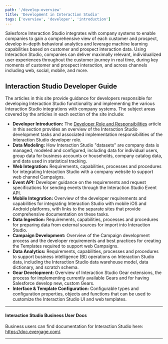 ```yaml
---
path: '/develop-overview'
title: 'Development in Interaction Studio'
tags: ['overview', 'developer', 'introduction']
---
```


Salesforce Interaction Studio integrates with company systems to enable companies to gain a comprehensive view of each customer and prospect, develop in-depth behavioral analytics and leverage machine learning capabilities based on customer and prospect interaction data. Using Interaction Studio, companies can deliver maximally relevant, individualized user experiences throughout the customer journey in real time, during key moments of customer and prospect interaction, and across channels including web, social, mobile, and more.

## Interaction Studio Developer Guide
The articles in this site provide guidance for developers responsible for developing Interaction Studio functionality and implementing the various Interaction Studio integrations with company systems. The subject areas covered by the articles in each section of the site include:

* **Developer Introduction:** The  [Developer Role and Responsibilities](/develop-overview/developer-role-responsibilities) article in this section provides an overview of the Interaction Studio development tasks and associated implementation responsibilities of the Interaction Studio developer role.
* **Data Modeling:** How Interaction Studio "datasets" are company data is managed, modeled and configured, including data for individual users, group data for business accounts or households, company catalog data, and data used in statistical tracking.
* **Web Integration:** Requirements, capabilities, processes and procedures for integrating Interaction Studio with a company website to support web channel Campaigns.
* **Event API:** Developer guidance on the requirements and request specifications for sending events through the Interaction Studio Event API.
* **Mobile Integration:** Overview of the developer requirements and capabilities for integrating Interaction Studio with mobile iOS and Android platforms, with links to the separate sites that provide comprehensive documentation on these tasks.
* **Data Ingestion:** Requirements, capabilities, processes and procedures for preparing data from external sources for import into Interaction Studio.
* **Campaign Development:** Overview of the Campaign development process and the developer requirements and best practices for creating the Templates required to support web Campaigns.
* **Data Analytics:** Requirements, capabilities, processes and procedures to support business intelligence (BI) operations on Interaction Studio data, including the Interaction Studio data warehouse model, data dictionary, and scratch schema.
* **Gear Development:** Overview of Interaction Studio Gear extensions, the process for implementing currently available Gears and for having Salesforce develop new, custom Gears.
* **Interface & Template Configuration:** Configurable types and configuration properties, objects and functions that can be used to customize the Interaction Studio UI and web templates.


---

#### Interaction Studio Business User Docs
Business users can find documentation for Interaction Studio here: https://doc.evergage.com/.

---